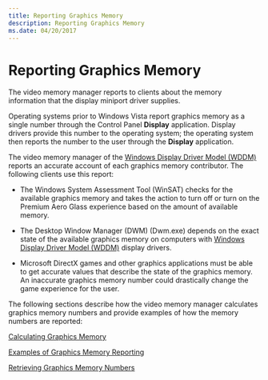 ```yaml
---
title: Reporting Graphics Memory
description: Reporting Graphics Memory
ms.date: 04/20/2017
---
```


# Reporting Graphics Memory


The video memory manager reports to clients about the memory information that the display miniport driver supplies.

Operating systems prior to Windows Vista report graphics memory as a single number through the Control Panel **Display** application. Display drivers provide this number to the operating system; the operating system then reports the number to the user through the **Display** application.

The video memory manager of the [Windows Display Driver Model (WDDM)](windows-vista-display-driver-model-design-guide.md) reports an accurate account of each graphics memory contributor. The following clients use this report:

-   The Windows System Assessment Tool (WinSAT) checks for the available graphics memory and takes the action to turn off or turn on the Premium Aero Glass experience based on the amount of available memory.

-   The Desktop Window Manager (DWM) (Dwm.exe) depends on the exact state of the available graphics memory on computers with [Windows Display Driver Model (WDDM)](windows-vista-display-driver-model-design-guide.md) display drivers.

-   Microsoft DirectX games and other graphics applications must be able to get accurate values that describe the state of the graphics memory. An inaccurate graphics memory number could drastically change the game experience for the user.

The following sections describe how the video memory manager calculates graphics memory numbers and provide examples of how the memory numbers are reported:

[Calculating Graphics Memory](calculating-graphics-memory.md)

[Examples of Graphics Memory Reporting](examples-of-graphics-memory-reporting.md)

[Retrieving Graphics Memory Numbers](retrieving-graphics-memory-numbers.md)

 

 





